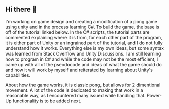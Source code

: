 ## Hi there 👋
I'm working on game design and creating a modification of a pong game using unity and in the process learning C#. To build the game, the base is off of the tutorial linked below. In the C# scripts, the tutorial parts are commented explaining where it is from, for each other part of the program, it is either part of Unity or an ingrained part of the tutorial, and I do not fully understand how it works. Everything else is my own ideas, but some syntax was learned from Stack Overflow and Unity Discussions. I am still learning how to program in C# and while the code may not be the most efficient, I came up with all of the pseodocode and ideas of what the game should do and how it will work by myself and reiterated by learning about Unity's capabilities. 

About how the game works, it is classic pong, but allows for 2 dimentional movement. A lot of the code is dedicated to making that work in a reasonable way, as I encountered many issued while handling that. Power-Up functionality is to be added next.
<!--
**ReynaP-2-8/ReynaP-2-8** is a ✨ _special_ ✨ repository because its `README.md` (this file) appears on your GitHub profile.

Here are some ideas to get you started:

- 🔭 I’m currently working on ...
- 🌱 I’m currently learning ...
- 👯 I’m looking to collaborate on ...
- 🤔 I’m looking for help with ...
- 💬 Ask me about ...
- 📫 How to reach me: ...
- 😄 Pronouns: ...
- ⚡ Fun fact: ...
-->
